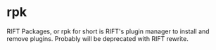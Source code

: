 # rpk
RIFT Packages, or rpk for short is RIFT's plugin manager to install and remove plugins. Probably will be deprecated with RIFT rewrite.
